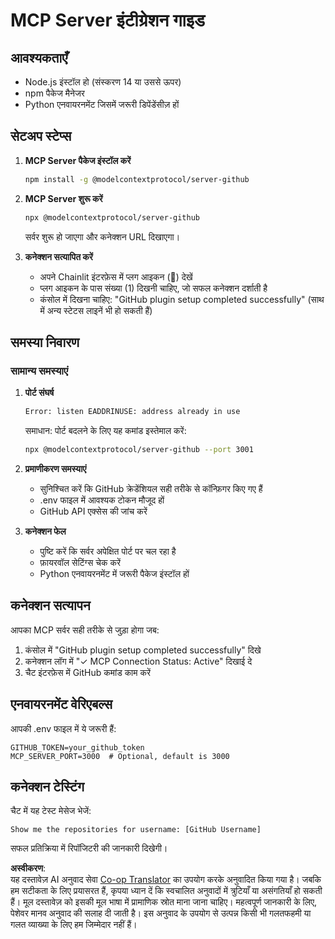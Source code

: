 <!--
CO_OP_TRANSLATOR_METADATA:
{
  "original_hash": "c4be907703b836d1a1c360db20da4de9",
  "translation_date": "2025-05-21T08:16:33+00:00",
  "source_file": "11-mcp/code_samples/github-mcp/MCP_SETUP.md",
  "language_code": "hi"
}
-->
# MCP Server इंटीग्रेशन गाइड

## आवश्यकताएँ
- Node.js इंस्टॉल हो (संस्करण 14 या उससे ऊपर)
- npm पैकेज मैनेजर
- Python एनवायरनमेंट जिसमें जरूरी डिपेंडेंसीज़ हों

## सेटअप स्टेप्स

1. **MCP Server पैकेज इंस्टॉल करें**
   ```bash
   npm install -g @modelcontextprotocol/server-github
   ```

2. **MCP Server शुरू करें**
   ```bash
   npx @modelcontextprotocol/server-github
   ```  
   सर्वर शुरू हो जाएगा और कनेक्शन URL दिखाएगा।

3. **कनेक्शन सत्यापित करें**
   - अपने Chainlit इंटरफ़ेस में प्लग आइकन (🔌) देखें  
   - प्लग आइकन के पास संख्या (1) दिखनी चाहिए, जो सफल कनेक्शन दर्शाती है  
   - कंसोल में दिखना चाहिए: "GitHub plugin setup completed successfully" (साथ में अन्य स्टेटस लाइनें भी हो सकती हैं)

## समस्या निवारण

### सामान्य समस्याएं

1. **पोर्ट संघर्ष**
   ```bash
   Error: listen EADDRINUSE: address already in use
   ```  
   समाधान: पोर्ट बदलने के लिए यह कमांड इस्तेमाल करें:  
   ```bash
   npx @modelcontextprotocol/server-github --port 3001
   ```

2. **प्रमाणीकरण समस्याएं**
   - सुनिश्चित करें कि GitHub क्रेडेंशियल सही तरीके से कॉन्फ़िगर किए गए हैं  
   - .env फाइल में आवश्यक टोकन मौजूद हों  
   - GitHub API एक्सेस की जांच करें

3. **कनेक्शन फेल**
   - पुष्टि करें कि सर्वर अपेक्षित पोर्ट पर चल रहा है  
   - फ़ायरवॉल सेटिंग्स चेक करें  
   - Python एनवायरनमेंट में जरूरी पैकेज इंस्टॉल हों

## कनेक्शन सत्यापन

आपका MCP सर्वर सही तरीके से जुड़ा होगा जब:  
1. कंसोल में "GitHub plugin setup completed successfully" दिखे  
2. कनेक्शन लॉग में "✓ MCP Connection Status: Active" दिखाई दे  
3. चैट इंटरफ़ेस में GitHub कमांड काम करें

## एनवायरनमेंट वेरिएबल्स

आपकी .env फाइल में ये जरूरी हैं:  
```
GITHUB_TOKEN=your_github_token
MCP_SERVER_PORT=3000  # Optional, default is 3000
```

## कनेक्शन टेस्टिंग

चैट में यह टेस्ट मेसेज भेजें:  
```
Show me the repositories for username: [GitHub Username]
```  
सफल प्रतिक्रिया में रिपॉजिटरी की जानकारी दिखेगी।

**अस्वीकरण**:  
यह दस्तावेज़ AI अनुवाद सेवा [Co-op Translator](https://github.com/Azure/co-op-translator) का उपयोग करके अनुवादित किया गया है। जबकि हम सटीकता के लिए प्रयासरत हैं, कृपया ध्यान दें कि स्वचालित अनुवादों में त्रुटियाँ या असंगतियाँ हो सकती हैं। मूल दस्तावेज़ को इसकी मूल भाषा में प्रामाणिक स्रोत माना जाना चाहिए। महत्वपूर्ण जानकारी के लिए, पेशेवर मानव अनुवाद की सलाह दी जाती है। इस अनुवाद के उपयोग से उत्पन्न किसी भी गलतफहमी या गलत व्याख्या के लिए हम जिम्मेदार नहीं हैं।